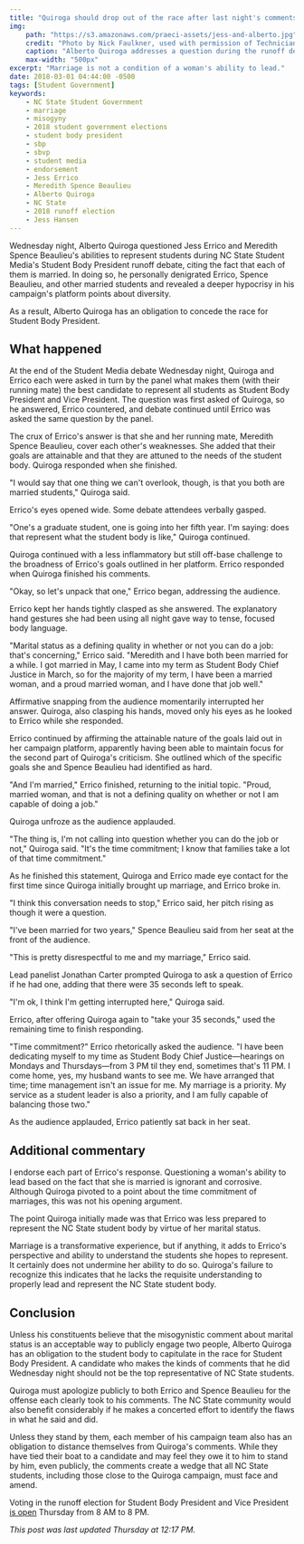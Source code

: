 ```yaml
---
title: "Quiroga should drop out of the race after last night's comments"
img:
    path: "https://s3.amazonaws.com/praeci-assets/jess-and-alberto.jpg"
    credit: "Photo by Nick Faulkner, used with permission of Technician"
    caption: "Alberto Quiroga addresses a question during the runoff debate Wednesday night as Jess Errico looks on."
    max-width: "500px"
excerpt: "Marriage is not a condition of a woman's ability to lead."
date: 2018-03-01 04:44:00 -0500
tags: [Student Government]
keywords:
    - NC State Student Government
    - marriage
    - misogyny
    - 2018 student government elections
    - student body president
    - sbp
    - sbvp
    - student media
    - endorsement
    - Jess Errico
    - Meredith Spence Beaulieu
    - Alberto Quiroga
    - NC State
    - 2018 runoff election
    - Jess Hansen
---
```


Wednesday night, Alberto Quiroga questioned Jess Errico and Meredith Spence Beaulieu's abilities to represent students during NC State Student Media's Student Body President runoff debate, citing the fact that each of them is married. In doing so, he personally denigrated Errico, Spence Beaulieu, and other married students and revealed a deeper hypocrisy in his campaign's platform points about diversity.

As a result, Alberto Quiroga has an obligation to concede the race for Student Body President.

## What happened

At the end of the Student Media debate Wednesday night, Quiroga and Errico each were asked in turn by the panel what makes them (with their running mate) the best candidate to represent all students as Student Body President and Vice President. The question was first asked of Quiroga, so he answered, Errico countered, and debate continued until Errico was asked the same question by the panel.

The crux of Errico's answer is that she and her running mate, Meredith Spence Beaulieu, cover each other's weaknesses. She added that their goals are attainable and that they are attuned to the needs of the student body. Quiroga responded when she finished.

"I would say that one thing we can't overlook, though, is that you both are married students," Quiroga said.

Errico's eyes opened wide. Some debate attendees verbally gasped.

"One's a graduate student, one is going into her fifth year. I'm saying: does that represent what the student body is like," Quiroga continued.

Quiroga continued with a less inflammatory but still off-base challenge to the broadness of Errico's goals outlined in her platform. Errico responded when Quiroga finished his comments.

"Okay, so let's unpack that one," Errico began, addressing the audience.

Errico kept her hands tightly clasped as she answered. The explanatory hand gestures she had been using all night gave way to tense, focused body language.

"Marital status as a defining quality in whether or not you can do a job: that's concerning," Errico said. "Meredith and I have both been married for a while. I got married in May, I came into my term as Student Body Chief Justice in March, so for the majority of my term, I have been a married woman, and a proud married woman, and I have done that job well."

Affirmative snapping from the audience momentarily interrupted her answer. Quiroga, also clasping his hands, moved only his eyes as he looked to Errico while she responded.

Errico continued by affirming the attainable nature of the goals laid out in her campaign platform, apparently having been able to maintain focus for the second part of Quiroga's criticism. She outlined which of the specific goals she and Spence Beaulieu had identified as hard.

"And I'm married," Errico finished, returning to the initial topic. "Proud, married woman, and that is not a defining quality on whether or not I am capable of doing a job."

Quiroga unfroze as the audience applauded.

"The thing is, I'm not calling into question whether you can do the job or not," Quiroga said. "It's the time commitment; I know that families take a lot of that time commitment."

As he finished this statement, Quiroga and Errico made eye contact for the first time since Quiroga initially brought up marriage, and Errico broke in.

"I think this conversation needs to stop," Errico said, her pitch rising as though it were a question.

"I've been married for two years," Spence Beaulieu said from her seat at the front of the audience.

"This is pretty disrespectful to me and my marriage," Errico said.

Lead panelist Jonathan Carter prompted Quiroga to ask a question of Errico if he had one, adding that there were 35 seconds left to speak.

"I'm ok, I think I'm getting interrupted here," Quiroga said.

Errico, after offering Quiroga again to "take your 35 seconds," used the remaining time to finish responding.

"Time commitment?" Errico rhetorically asked the audience. "I have been dedicating myself to my time as Student Body Chief Justice—hearings on Mondays and Thursdays—from 3 PM til they end, sometimes that's 11 PM. I come home, yes, my husband wants to see me. We have arranged that time; time management isn't an issue for me. My marriage is a priority. My service as a student leader is also a priority, and I am fully capable of balancing those two."

As the audience applauded, Errico patiently sat back in her seat.

## Additional commentary

I endorse each part of Errico's response. Questioning a woman's ability to lead based on the fact that she is married is ignorant and corrosive. Although Quiroga pivoted to a point about the time commitment of marriages, this was not his opening argument.

The point Quiroga initially made was that Errico was less prepared to represent the NC State student body by virtue of her marital status.

Marriage is a transformative experience, but if anything, it adds to Errico's perspective and ability to understand the students she hopes to represent. It certainly does not undermine her ability to do so. Quiroga's failure to recognize this indicates that he lacks the requisite understanding to properly lead and represent the NC State student body.

## Conclusion

Unless his constituents believe that the misogynistic comment about marital status is an acceptable way to publicly engage two people, Alberto Quiroga has an obligation to the student body to capitulate in the race for Student Body President. A candidate who makes the kinds of comments that he did Wednesday night should not be the top representative of NC State students.

Quiroga must apologize publicly to both Errico and Spence Beaulieu for the offense each clearly took to his comments. The NC State community would also benefit considerably if he makes a concerted effort to identify the flaws in what he said and did.

Unless they stand by them, each member of his campaign team also has an obligation to distance themselves from Quiroga's comments. While they have tied their boat to a candidate and may feel they owe it to him to stand by him, even publicly, the comments create a wedge that all NC State students, including those close to the Quiroga campaign, must face and amend.

Voting in the runoff election for Student Body President and Vice President [is open](http://getinvolved.ncsu.edu) Thursday from 8 AM to 8 PM.

*This post was last updated Thursday at 12:17 PM.*